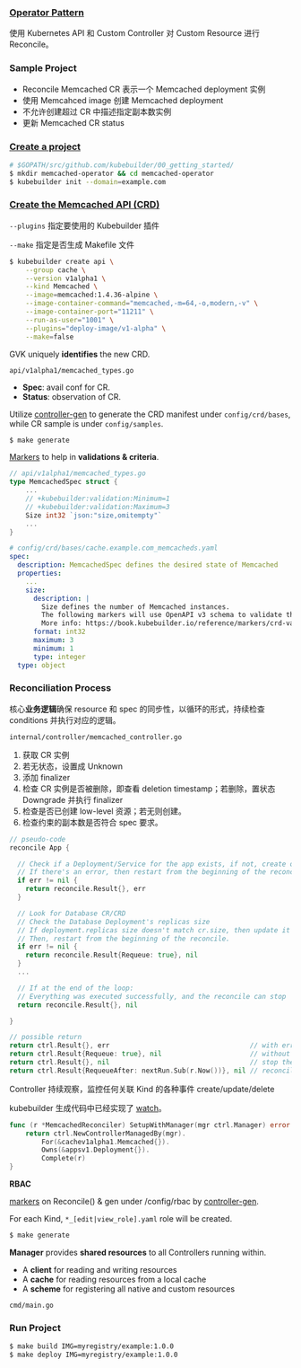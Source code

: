 ### [Operator Pattern](https://kubernetes.io/docs/concepts/extend-kubernetes/operator/)

使用 Kubernetes API 和 Custom Controller 对 Custom Resource 进行 Reconcile。

### Sample Project

- Reconcile Memcached CR 表示一个 Memcached deployment 实例
- 使用 Memcahced image 创建 Memcached deployment
- 不允许创建超过 CR 中描述指定副本数实例
- 更新 Memcached CR status

### [Create a project](https://book.kubebuilder.io/getting-started#create-a-project)

```bash
# $GOPATH/src/github.com/kubebuilder/00_getting_started/
$ mkdir memcached-operator && cd memcached-operator
$ kubebuilder init --domain=example.com
```

### [Create the Memcached API (CRD)](https://book.kubebuilder.io/getting-started#create-the-memcached-api-crd)

`--plugins` 指定要使用的 Kubebuilder 插件

`--make` 指定是否生成 Makefile 文件

```bash
$ kubebuilder create api \
    --group cache \
    --version v1alpha1 \
    --kind Memcached \
    --image=memcached:1.4.36-alpine \
    --image-container-command="memcached,-m=64,-o,modern,-v" \
    --image-container-port="11211" \
    --run-as-user="1001" \
    --plugins="deploy-image/v1-alpha" \
    --make=false
```

GVK uniquely **identifies** the new CRD.

`api/v1alpha1/memcached_types.go`

- **Spec**: avail conf for CR.
- **Status**: observation of CR.

Utilize [controller-gen](https://book.kubebuilder.io/reference/controller-gen) to generate the CRD manifest under `config/crd/bases`, while CR sample is under `config/samples`.

```bash
$ make generate
```

[Markers](https://book.kubebuilder.io/reference/markers) to help in **validations & criteria**.

```go
// api/v1alpha1/memcached_types.go
type MemcachedSpec struct {
    ...
    // +kubebuilder:validation:Minimum=1
	// +kubebuilder:validation:Maximum=3
	Size int32 `json:"size,omitempty"`
    ...
}
```

```yaml
# config/crd/bases/cache.example.com_memcacheds.yaml
spec:
  description: MemcachedSpec defines the desired state of Memcached
  properties:
    ...
    size:
      description: |
        Size defines the number of Memcached instances.
        The following markers will use OpenAPI v3 schema to validate the value.
        More info: https://book.kubebuilder.io/reference/markers/crd-validation.html
      format: int32
      maximum: 3
      minimum: 1
      type: integer
  type: object

```

### Reconciliation Process

核心**业务逻辑**确保 resource 和 spec 的同步性，以循环的形式，持续检查 conditions 并执行对应的逻辑。

`internal/controller/memcached_controller.go`

1. 获取 CR 实例
2. 若无状态，设置成 Unknown
3. 添加 finalizer
4. 检查 CR 实例是否被删除，即查看 deletion timestamp；若删除，置状态 Downgrade 并执行 finalizer
5. 检查是否已创建 low-level 资源；若无则创建。
6. 检查约束的副本数是否符合 spec 要求。

```go
// pseudo-code
reconcile App {

  // Check if a Deployment/Service for the app exists, if not, create one
  // If there's an error, then restart from the beginning of the reconcile
  if err != nil {
    return reconcile.Result{}, err
  }

  // Look for Database CR/CRD
  // Check the Database Deployment's replicas size
  // If deployment.replicas size doesn't match cr.size, then update it
  // Then, restart from the beginning of the reconcile.
  if err != nil {
    return reconcile.Result{Requeue: true}, nil
  }
  ...

  // If at the end of the loop:
  // Everything was executed successfully, and the reconcile can stop
  return reconcile.Result{}, nil

}

```

```go
// possible return
return ctrl.Result{}, err                                   // with err
return ctrl.Result{Requeue: true}, nil                      // without err
return ctrl.Result{}, nil                                   // stop the Reconcile
return ctrl.Result{RequeueAfter: nextRun.Sub(r.Now())}, nil // reconcile again after X times
```

Controller 持续观察，监控任何关联 Kind 的各种事件 create/update/delete

kubebuilder 生成代码中已经实现了 [watch](https://book.kubebuilder.io/reference/watching-resources)。

```go
func (r *MemcachedReconciler) SetupWithManager(mgr ctrl.Manager) error {
	return ctrl.NewControllerManagedBy(mgr).
		For(&cachev1alpha1.Memcached{}).
		Owns(&appsv1.Deployment{}).
		Complete(r)
}
```

**RBAC**

[markers](https://book.kubebuilder.io/reference/markers/rbac) on Reconcile() & gen under /config/rbac by [controller-gen](https://book.kubebuilder.io/reference/controller-gen).

For each Kind, `*_[edit|view_role].yaml` role will be created.

```bash
$ make generate
```

**Manager** provides **shared resources** to all Controllers running within.

- A **client** for reading and writing resources
- A **cache** for reading resources from a local cache
- A **scheme** for registering all native and custom resources

`cmd/main.go`

### Run Project

```bash
$ make build IMG=myregistry/example:1.0.0
$ make deploy IMG=myregistry/example:1.0.0
```

